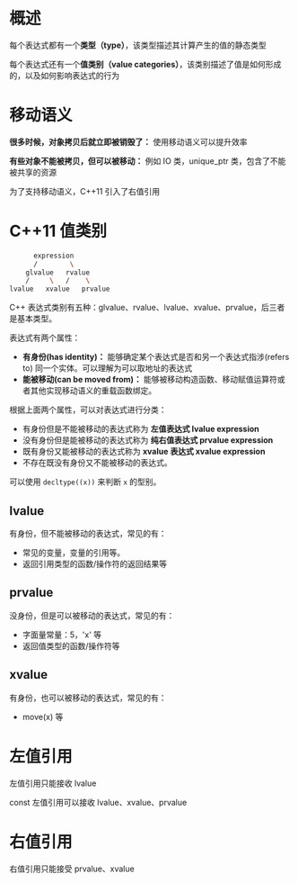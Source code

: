 # 概述

每个表达式都有一个**类型（type）**，该类型描述其计算产生的值的静态类型



每个表达式还有一个**值类别（value categories）**，该类别描述了值是如何形成的，以及如何影响表达式的行为



# 移动语义

**很多时候，对象拷贝后就立即被销毁了：** 使用移动语义可以提升效率



**有些对象不能被拷贝，但可以被移动：** 例如 IO 类，unique_ptr 类，包含了不能被共享的资源



为了支持移动语义，C++11 引入了右值引用



# C++11 值类别

```bash
      expression
      /        \
    glvalue   rvalue
    /     \   /    \
lvalue   xvalue   prvalue
```



C++ 表达式类别有五种：glvalue、rvalue、lvalue、xvalue、prvalue，后三者是基本类型。



表达式有两个属性：

- **有身份(has identity)：** 能够确定某个表达式是否和另一个表达式指涉(refers to) 同一个实体。可以理解为可以取地址的表达式
- **能被移动(can be moved from)：** 能够被移动构造函数、移动赋值运算符或者其他实现移动语义的重载函数绑定。



根据上面两个属性，可以对表达式进行分类：

- 有身份但是不能被移动的表达式称为 **左值表达式 lvalue expression**
- 没有身份但是能被移动的表达式称为 **纯右值表达式 prvalue expression**
- 既有身份又能被移动的表达式称为 **xvalue 表达式 xvalue expression**
- 不存在既没有身份又不能被移动的表达式。



可以使用 `decltype((x))` 来判断 `x` 的型别。



## lvalue

有身份，但不能被移动的表达式，常见的有：

- 常见的变量，变量的引用等。
- 返回引用类型的函数/操作符的返回结果等



## prvalue

没身份，但是可以被移动的表达式，常见的有：

- 字面量常量：5，'x' 等
- 返回值类型的函数/操作符等



## xvalue

有身份，也可以被移动的表达式，常见的有：

- move(x) 等





# 左值引用

左值引用只能接收 lvalue



const 左值引用可以接收 lvalue、xvalue、prvalue



# 右值引用

右值引用只能接受 prvalue、xvalue 



